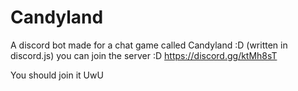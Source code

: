 # Candyland
A discord bot made for a chat game called Candyland :D (written in discord.js) you can join the server :D
https://discord.gg/ktMh8sT



You should join it UwU
